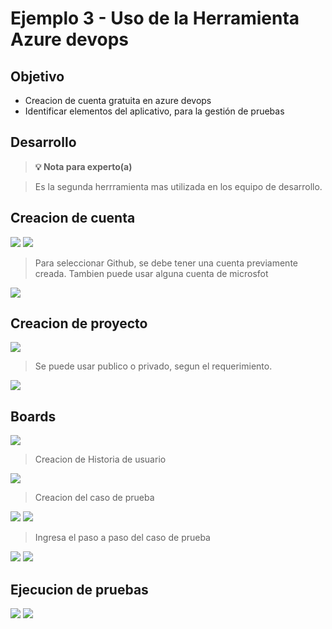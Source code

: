 # Ejemplo 3 - Uso de la Herramienta Azure devops

## Objetivo

* Creacion de cuenta gratuita en azure devops
* Identificar elementos del aplicativo, para la gestión de pruebas

## Desarrollo

>**💡 Nota para experto(a)**

> Es la segunda herrramienta mas utilizada en los equipo de desarrollo.


## Creacion de cuenta

 <img src="https://github.com/beduExpert/SW-Testing-Fundamentals-2021/blob/main/Sesion-07/Ejemplo-03/assets/ejemplo_azure_devops_1.png">

 <img src="https://github.com/beduExpert/SW-Testing-Fundamentals-2021/blob/main/Sesion-07/Ejemplo-03/assets/ejemplo_azure_devops_2.png">
 
> Para seleccionar Github, se debe tener una cuenta previamente creada. Tambien puede usar alguna cuenta de microsfot

 <img src="https://github.com/beduExpert/SW-Testing-Fundamentals-2021/blob/main/Sesion-07/Ejemplo-03/assets/ejemplo_azure_devops_3.png">
 
 ## Creacion de proyecto
 
 <img src="https://github.com/beduExpert/SW-Testing-Fundamentals-2021/blob/main/Sesion-07/Ejemplo-03/assets/ejemplo_azure_devops_5.png">
 
  >  Se puede usar publico o privado, segun el requerimiento.


 <img src="https://github.com/beduExpert/SW-Testing-Fundamentals-2021/blob/main/Sesion-07/Ejemplo-03/assets/ejemplo_azure_devops_6.png">

## Boards
 <img src="https://github.com/beduExpert/SW-Testing-Fundamentals-2021/blob/main/Sesion-07/Ejemplo-03/assets/ejemplo_azure_devops_7.png">
 
 > Creacion de Historia de usuario
 
 <img src="https://github.com/beduExpert/SW-Testing-Fundamentals-2021/blob/main/Sesion-07/Ejemplo-03/assets/ejemplo_azure_devops_8.png">
  
 > Creacion del caso de prueba
  
 <img src="https://github.com/beduExpert/SW-Testing-Fundamentals-2021/blob/main/Sesion-07/Ejemplo-03/assets/ejemplo_azure_devops_9.png">
 
 <img src="https://github.com/beduExpert/SW-Testing-Fundamentals-2021/blob/main/Sesion-07/Ejemplo-03/assets/ejemplo_azure_devops_10.png">
 
 > Ingresa el paso a paso del caso de prueba
 
 <img src="https://github.com/beduExpert/SW-Testing-Fundamentals-2021/blob/main/Sesion-07/Ejemplo-03/assets/ejemplo_azure_devops_11.png">
 
 <img src="https://github.com/beduExpert/SW-Testing-Fundamentals-2021/blob/main/Sesion-07/Ejemplo-03/assets/ejemplo_azure_devops_12.png">
      
 ## Ejecucion de pruebas
 <img src="https://github.com/beduExpert/SW-Testing-Fundamentals-2021/blob/main/Sesion-07/Ejemplo-03/assets/ejemplo_azure_devops_13.png">
 
 <img src="https://github.com/beduExpert/SW-Testing-Fundamentals-2021/blob/main/Sesion-07/Ejemplo-03/assets/ejemplo_azure_devops_14.png">
